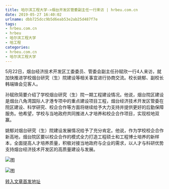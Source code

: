 ```yaml
---
title: 哈尔滨工程大学->烟台开发区管委副主任一行来访 | hrbeu.com.cn
date: 2019-05-27 16:40:02
urlname: dbb725dcc9b5d6eab53e2ab25d487f7e
tags: 
- hrbeu.com.cn
- hrbeu
- 哈尔滨工程大学
- 哈工程
categories:
- hrbeu.com.cn
- 哈尔滨工程大学
---
```



5月22日，烟台经济技术开发区工委委员、管委会副主任孙赋欣一行4人来访，就加快推进学校烟台研究（生）院建设等相关事宜进行协商交流。校长姚郁、副校长韩端锋会见客人。

孙赋欣简要介绍了学校烟台研究（生）院一期工程建设情况。他说，烟台院区建设是烟台八角湾国际人才港专项中的重点建设项目工程，烟台经济技术开发区管委在院区建设、科学研究、校企合作等方面将继续给予大力支持并提供更好的后勤保障服务。他希望，学校与当地政府共同推进人才培养和校企合作项目，实现校地双赢。

姚郁对烟台研究（生）院建设发展情况给予了充分肯定。他说，作为学校校企合作新高地，烟台院区要以校企合作的模式全力打造工程硕士和工程博士培养的新样本，全面提高人才培养质量，积极对接当地政府与企业的需求，以人才与科研优势支持烟台经济技术开发区的高质量建设与发展。



![图](http://gongxue.cn/news/UploadFiles_4906/201905/2019052216025157.jpg)

![图](http://gongxue.cn/news/UploadFiles_4906/201905/2019052216025109.jpg)

[转入文章首发地址](http://gongxue.cn/news/2019/201905/news_195512.html)